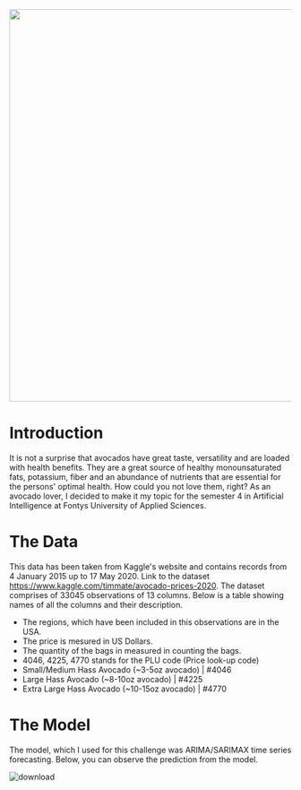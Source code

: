 <img width="700px" src="https://blogs.sap.com/wp-content/uploads/2020/03/avocado-prices-prediction.jpg">

# Introduction
It is not a surprise that avocados have great taste, versatility and are loaded with health benefits. They are a great source of healthy monounsaturated fats, potassium, fiber and an abundance of nutrients that are essential for the persons' optimal health. How could you not love them, right?
As an avocado lover, I decided to make it my topic for the semester 4 in Artificial Intelligence at Fontys University of Applied Sciences.

# The Data
This data has been taken from Kaggle's website and contains records from 4 January 2015 up to 17 May 2020.
Link to the dataset <a href="https://www.kaggle.com/timmate/avocado-prices-2020">https://www.kaggle.com/timmate/avocado-prices-2020</a>.
The dataset comprises of 33045 observations of 13 columns. Below is a table showing names of all the columns and their description.

- The regions, which have been included in this observations are in the USA.
- The price is mesured in US Dollars.
- The quantity of the bags in measured in counting the bags.
- 4046, 4225, 4770 stands for the PLU code (Price look-up code)
- Small/Medium Hass Avocado (~3-5oz avocado) | #4046
- Large Hass Avocado (~8-10oz avocado) | #4225
- Extra Large Hass Avocado (~10-15oz avocado) | #4770

# The Model
The model, which I used for this challenge was ARIMA/SARIMAX time series forecasting. Below, you can observe the prediction from the model.
<br>

![download](https://user-images.githubusercontent.com/64732465/196043344-dc49647d-890f-4136-8e50-7753d47c6c6d.png)
